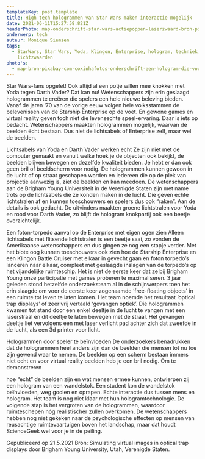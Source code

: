 ```yaml
---
templateKey: post.template
title: High tech hologrammen van Star Wars maken interactie mogelijk
date: 2021-06-11T15:27:58.821Z
headerPhoto: map-onderschrift-star-wars-actiepoppen-laserzwaard-bron-pixabay-com-image-img-star-wars-actiepoppen-laserzwaard-jpg
onderwerp: tech
auteur: Monique Siemsen
tags:
  - StarWars, Star Wars, Yoda, Klingon, Enterprise, hologram, techniek,
    lichtzwaarden
photo's:
  - map-bron-pixabay-com-coxinhafotos-onderschrift-een-hologram-die-voor-iedereen-op-straat-te-zien-is-en-waarmee-interactie-mogelijk-is-vanaf-nu-bestaat-het-image-img-vrouw-hologram-stad-jpg
---
```

Star Wars-fans opgelet! Ook altijd al een potje willen mee knokken met Yoda tegen Darth
Vader? Dat kan nu! Wetenschappers zijn erin geslaagd hologrammen te creëren die
spelers een hele nieuwe beleving bieden.
Vanaf de jaren ‘70 van de vorige eeuw volgen hele volksstammen de belevenissen van de
Starship Enterprise op de voet. En gewone games en virtual reality geven toch niet die
levensechte speel-ervaring. Daar is iets op bedacht. Wetenschappers maakten
hologrammen mogelijk, waarvan de beelden écht bestaan. Dus niet de lichtsabels of
Enterprise zelf, maar wel de beelden.

Lichtsabels van Yoda en Darth Vader werken echt
Ze zijn niet met de computer gemaakt en vanuit welke hoek je de objecten ook bekijkt, de
beelden blijven bewegen en dezelfde kwaliteit bieden. Je hebt er dan ook geen bril of
beeldscherm voor nodig. De hologrammen kunnen gewoon in de lucht of op straat
geschapen worden en iedereen die op de plek van projectie aanwezig is, ziet de beelden
en kan meedoen.
De wetenschappers aan de Brigham Young Universiteit in de Verenigde Staten zijn met
name trots op de lichtsabels die ze konden maken in de lucht. Die geven echte lichtstralen
af en kunnen toeschouwers en spelers dus ook “raken”. Aan de details is ook gedacht. De
uitvinders maakten groene lichtstralen voor Yoda en rood voor Darth Vader, zo blijft de
hologram knokpartij ook een beetje overzichtelijk.

Een foton-torpedo aanval op de Enterprise met eigen ogen zien
Alleen lichtsabels met flitsende lichtstralen is een beetje saai, zo vonden de Amerikaanse
wetenschappers en dus gingen ze nog een stapje verder. Met het blote oog kunnen
toeschouwers ook zien hoe de Starship Enterprise en een Klingon Battle Cruiser met
elkaar in gevecht gaan en foton torpedo’s lanceren naar elkaar, compleet met geslaagde
inslagen van de torpedo’s op het vijandelijke ruimteschip.
Het is niet de eerste keer dat ze bij Brigham Young onze participatie met games proberen
te maximaliseren. 3 jaar geleden stond hetzelfde onderzoeksteam al in de schijnwerpers
toen het erin slaagde om voor de eerste keer zogenaamde ‘free-floating objects’ in een
ruimte tot leven te laten komen. Het team noemde het resultaat ‘optical trap displays’ of
zeer vrij vertaald ‘gevangen optiek’. Die hologrammen kwamen tot stand door een enkel
deeltje in de lucht te vangen met een laserstraal en dit deeltje te laten bewegen met de
straal. Het gevangen deeltje liet vervolgens een met laser verlicht pad achter zich dat
zweefde in de lucht, als een 3d printer voor licht.

Hologrammen door speler te beïnvloeden
De onderzoekers benadrukken dat de hologrammen heel anders zijn dan de beelden die
mensen tot nu toe zijn gewend waar te nemen. De beelden op een scherm bestaan
immers niet echt en voor virtual reality beelden heb je een bril nodig. Om te demonstreren

hoe “echt” de beelden zijn en wat mensen ermee kunnen, ontwierpen zij een hologram
van een wandelstok. Een student kon de wandelstok beïnvloeden, weg gooien en
oprapen. Echte interactie dus tussen mens en hologram.
Het team is nog niet klaar met hun hologramtechnologie. De volgende stap is het
vergroten van de hologrammen, waardoor ruimteschepen nóg realistischer zullen
overkomen. De wetenschappers hebben nog niet gekeken naar de psychologische
effecten op mensen van reusachtige ruimtevaartuigen boven het landschap, maar dat
houdt ScienceGeek wel voor je in de peiling.

Gepubliceerd op 21.5.2021
Bron: Simulating virtual images in optical trap displays door Brigham Young University, Utah,
Verenigde Staten.